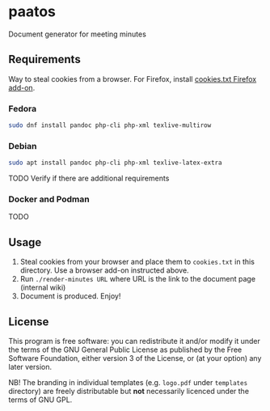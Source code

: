 # paatos
Document generator for meeting minutes

## Requirements

Way to steal cookies from a browser. For Firefox, install
[cookies.txt Firefox add-on](https://addons.mozilla.org/fi/firefox/addon/cookies-txt).

### Fedora

```sh
sudo dnf install pandoc php-cli php-xml texlive-multirow
```

### Debian

```sh
sudo apt install pandoc php-cli php-xml texlive-latex-extra
```

TODO Verify if there are additional requirements

### Docker and Podman

TODO

## Usage

1. Steal cookies from your browser and place them to `cookies.txt`
in this directory. Use a browser add-on instructed above.
2. Run `./render-minutes URL` where URL is the link to the document page (internal wiki)
3. Document is produced. Enjoy!

## License

This program is free software: you can redistribute it and/or modify
it under the terms of the GNU General Public License as published by
the Free Software Foundation, either version 3 of the License, or (at
your option) any later version.

NB! The branding in individual templates (e.g. `logo.pdf` under
`templates` directory) are freely distributable but **not**
necessarily licenced under the terms of GNU GPL.
